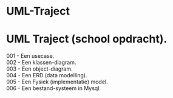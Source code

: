 # UML-Traject

# UML Traject (school opdracht).

001 - Een usecase. <br>
002 - Een klassen-diagram. <br>
003 - Een object-diagram. <br>
004 - Een ERD (data modelling). <br>
005 - Een Fysiek (implementatie) model. <br>
006 - Een bestand-systeem in Mysql. <br>
